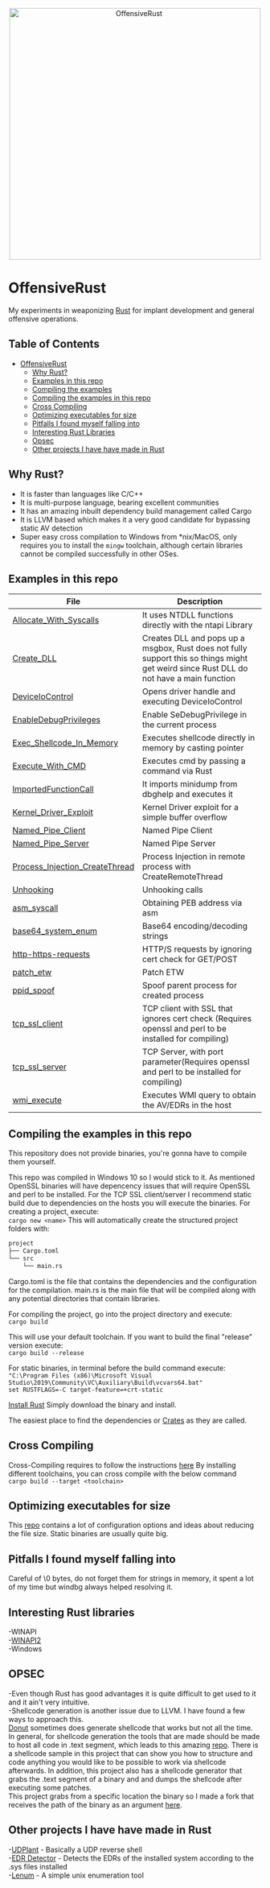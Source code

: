 <p align="center">
    <img height="500" alt="OffensiveRust" src="https://github.com/trickster0/OffensiveRust/raw/master/offensiverust.png">
</p>

# OffensiveRust

My experiments in weaponizing [Rust](https://www.rust-lang.org/) for implant development and general offensive operations.

## Table of Contents

- [OffensiveRust](#offensiverust)
  * [Why Rust?](#why-rust)
  * [Examples in this repo](#examples-in-this-repo)
  * [Compiling the examples](#compiling-the-examples-in-this-repo)
  * [Compiling the examples in this repo](#Compiling-the-examples-in-this-repo)
  * [Cross Compiling](#cross-compiling)
  * [Optimizing executables for size](#optimizing-executables-for-size)
  * [Pitfalls I found myself falling into](#pitfalls-i-found-myself-falling-into)
  * [Interesting Rust Libraries](#interesting-Rust-libraries)
  * [Opsec](#Opsec)
  * [Other projects I have have made in Rust](#Other-projects-I-have-made-in-Rust)

## Why Rust?

- It is faster than languages like C/C++
- It is multi-purpose language, bearing excellent communities
- It has an amazing inbuilt dependency build management called Cargo
- It is LLVM based which makes it a very good candidate for bypassing static AV detection
- Super easy cross compilation to Windows from *nix/MacOS, only requires you to install the `mingw` toolchain, although certain libraries cannot be compiled successfully in other OSes.

## Examples in this repo

| File | Description |
| ---  | --- |
| [Allocate_With_Syscalls](../master/Allocate_With_Syscalls/src/main.rs) | It uses NTDLL functions directly with the ntapi Library |
| [Create_DLL](../master/Create_DLL/src/main.rs) | Creates DLL and pops up a msgbox, Rust does not fully support this so things might get weird since Rust DLL do not have a main function |
| [DeviceIoControl](../master/DeviceIoControl/src/main.rs) | Opens driver handle and executing DeviceIoControl |
| [EnableDebugPrivileges](../master/EnableDebugPrivileges/src/main.rs) | Enable SeDebugPrivilege in the current process |
| [Exec_Shellcode_In_Memory](../master/Exec_Shellcode_In_Memory/src/main.rs) | Executes shellcode directly in memory by casting pointer |
| [Execute_With_CMD](../master/Execute_Without_Create_Process/src/main.rs) | Executes cmd by passing a command via Rust |
| [ImportedFunctionCall](../master/ImportedFunctionCall/src/main.rs) | It imports minidump from dbghelp and executes it |
| [Kernel_Driver_Exploit](../master/Kernel_Driver_Exploit/src/main.rs) | Kernel Driver exploit for a simple buffer overflow |
| [Named_Pipe_Client](../master/Named_Pipe_Client/src/main.rs) | Named Pipe Client |
| [Named_Pipe_Server](../master/Named_Pipe_Server/src/main.rs) | Named Pipe Server |
| [Process_Injection_CreateThread](../master/Process_Injection_CreateThread/src/main.rs) | Process Injection in remote process with CreateRemoteThread |
| [Unhooking](../master/Unhooking/src/main.rs) | Unhooking calls|
| [asm_syscall](../master/asm_syscall/src/main.rs) | Obtaining PEB address via asm |
| [base64_system_enum](../master/base64_system_enum/src/main.rs) | Base64 encoding/decoding strings |
| [http-https-requests](../master/http-https-requests/src/main.rs) | HTTP/S requests by ignoring cert check for GET/POST |
| [patch_etw](../master/patch_etw/src/main.rs) | Patch ETW |
| [ppid_spoof](../master/ppid_spoof/src/main.rst) | Spoof parent process for created process |
| [tcp_ssl_client](../master/tcp_ssl_client/src/main.rs) | TCP client with SSL that ignores cert check (Requires openssl and perl to be installed for compiling) | 
| [tcp_ssl_server](../master/tcp_ssl_server/src/main.rs) | TCP Server, with port parameter(Requires openssl and perl to be installed for compiling) |
| [wmi_execute](../master/wmi_execute/src/main.rs) | Executes WMI query to obtain the AV/EDRs in the host|

## Compiling the examples in this repo

This repository does not provide binaries, you're gonna have to compile them yourself.

This repo was compiled in Windows 10 so I would stick to it. As mentioned OpenSSL binaries will have depencency issues that will require OpenSSL and perl to be installed.
For the TCP SSL client/server I recommend static build due to dependencies on the hosts you will execute the binaries.
For creating a project, execute:  
`cargo new <name>`
This will automatically create the structured project folders with:

```bash  
project
├── Cargo.toml
└── src
    └── main.rs
```

Cargo.toml is the file that contains the dependencies and the configuration for the compilation.
main.rs is the main file that will be compiled along with any potential directories that contain libraries.

For compiling the project, go into the project directory and execute:  
`cargo build`

This will use your default toolchain.
If you want to build the final "release" version execute:  
`cargo build --release`

For static binaries, in terminal before the build command execute:  
`"C:\Program Files (x86)\Microsoft Visual Studio\2019\Community\VC\Auxiliary\Build\vcvars64.bat"`  
`set RUSTFLAGS=-C target-feature=+crt-static`


[Install Rust](https://www.rust-lang.org/tools/install) Simply download the binary and install.



The easiest place to find the dependencies or [Crates](https://crates.io/) as they are called.

## Cross Compiling

Cross-Compiling requires to follow the instructions [here](https://rust-lang.github.io/rustup/cross-compilation.html)
By installing different toolchains, you can cross compile with the below command  
`cargo build --target <toolchain>`

## Optimizing executables for size

This [repo](https://github.com/johnthagen/min-sized-rust) contains a lot of configuration options and ideas about reducing the file size.
Static binaries are usually quite big.

## Pitfalls I found myself falling into

Careful of \0 bytes, do not forget them for strings in memory, it spent a lot of my time but windbg always helped resolving it.


## Interesting Rust libraries

-WINAPI  
-[WINAPI2](https://github.com/MauriceKayser/rs-winapi2)  
-Windows  

## OPSEC

-Even though Rust has good advantages it is quite difficult to get used to it and it ain't very intuitive.  
-Shellcode generation is another issue due to LLVM. I have found a few ways to approach this.  
[Donut](https://github.com/TheWover/donut) sometimes does generate shellcode that works but not all the time.  
In general, for shellcode generation the tools that are made should be made to host all code in .text segment,
which leads to this amazing [repo](https://github.com/b1tg/rust-windows-shellcode).
There is a shellcode sample in this project that can show you how to structure and code anything you would like to be possible 
to work via shellcode afterwards.  In addition, this project also has a shellcode generator that grabs the .text segment of a binary and
and dumps the shellcode after executing some patches.  
This project grabs from a specific location the binary so I made a fork that receives the path of the binary as an argument [here](https://github.com/trickster0/rust-windows-shellcode-custom).

## Other projects I have have made in Rust

-[UDPlant](https://github.com/trickster0/UDPlant) - Basically a UDP reverse shell  
-[EDR Detector](https://github.com/trickster0/EDR_Detector) - Detects the EDRs of the installed system according to the .sys files installed  
-[Lenum](https://github.com/trickster0/Lenum) - A simple unix enumeration tool
